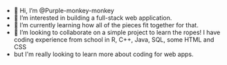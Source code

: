 - 👋 Hi, I’m @Purple-monkey-monkey
- 👀 I’m interested in building a full-stack web application.
- 🌱 I’m currently learning how all of the pieces fit together for that.
- 💞️ I’m looking to collaborate on a simple project to learn the ropes! I have coding experience from school in R, C++, Java, SQL, some HTML and CSS
- but I'm really looking to learn more about coding for web apps.


<!---
Purple-monkey-monkey/Purple-monkey-monkey is a ✨ special ✨ repository because its `README.md` (this file) appears on your GitHub profile.
You can click the Preview link to take a look at your changes.
--->
